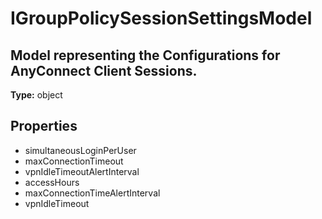 # IGroupPolicySessionSettingsModel

## Model representing the Configurations for AnyConnect Client Sessions.

**Type:** object

## Properties
* simultaneousLoginPerUser
* maxConnectionTimeout
* vpnIdleTimeoutAlertInterval
* accessHours
* maxConnectionTimeAlertInterval
* vpnIdleTimeout
